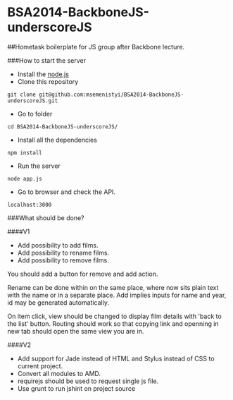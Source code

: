 BSA2014-BackboneJS-underscoreJS
===============================

##Hometask boilerplate for JS group after Backbone lecture.

###How to start the server
- Install the [node.js](http://nodejs.org/)
- Clone this repository
```shell
git clone git@github.com:msemenistyi/BSA2014-BackboneJS-underscoreJS.git
``` 
- Go to folder
```shell
cd BSA2014-BackboneJS-underscoreJS/
```
- Install all the dependencies
```shell
npm install
```
- Run the server
```shell
node app.js
```
- Go to browser and check the API.
```
localhost:3000
```

###What should be done?

####V1

- Add possibility to add films.
- Add possibility to rename films.
- Add possibility to remove films.

You should add a button for remove and add action.

Rename can be done within on the same place, where now sits plain text with the name or in a separate place.
Add implies inputs for name and year, id may be generated automatically. 

On item click, view should be changed to display film details with 'back to the list' button. 
Routing should work so that copying link and openning in new tab should open the same view you are in.

####V2

- Add support for Jade instead of HTML and Stylus instead of CSS to current project.
- Convert all modules to AMD.
- requirejs should be used to request single js file.
- Use grunt to run jshint on project source
